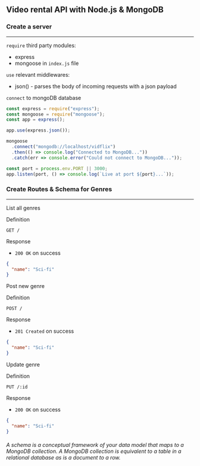 ## Video rental API with Node.js & MongoDB

### Create a server

---

`require` third party modules:

- express
- mongoose in `index.js` file

`use` relevant middlewares:

- json() - parses the body of incoming requests with a json payload

`connect` to mongoDB database

```javascript
const express = require("express");
const mongoose = require("mongoose");
const app = express();

app.use(express.json());

mongoose
  .connect("mongodb://localhost/vidflix")
  .then(() => console.log("Connected to MongoDB..."))
  .catch(err => console.error("Could not connect to MongoDB..."));

const port = process.env.PORT || 3000;
app.listen(port, () => console.log(`Live at port ${port}...`));
```

### Create Routes & Schema for Genres

---

List all genres

Definition

`GET /`

Response

- `200 OK` on success

```json
{
  "name": "Sci-fi"
}
```

Post new genre

Definition

`POST /`

Response

- `201 Created` on success

```json
{
  "name": "Sci-fi"
}
```

Update genre

Definition

`PUT /:id`

Response

- `200 OK` on success

```json
{
  "name": "Sci-fi"
}
```

###### A schema is a conceptual framework of your data model that maps to a MongoDB collection. A MongoDB collection is equivalent to a table in a relational database as is a document to a row.
